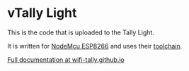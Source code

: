 # vTally Light

This is the code that is uploaded to the Tally Light.

It is written for [NodeMcu ESP8266](https://www.nodemcu.com)
and uses their [toolchain](https://nodemcu.readthedocs.io/en/master/getting-started/).

[Full documentation at wifi-tally.github.io](https://wifi-tally.github.io/)